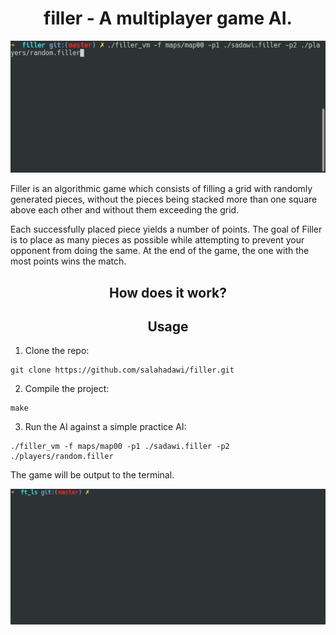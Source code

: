 <h1 align="center">filler - A multiplayer game AI.</h1>
<p align="center">
    <img src="https://github.com/salahadawi/filler/blob/master/images/filler_demo.gif">
</p>

Filler is an algorithmic game which consists of filling a grid with randomly generated pieces, 
without the pieces being stacked more than one square above each other and without them exceeding the grid.

Each successfully placed piece yields a number of points. The goal of Filler is to place as many
pieces as possible while attempting to prevent your opponent from doing the same. At the
end of the game, the one with the most points wins the match.

<h2 align="center">How does it work?</h2>

<h2 align="center">Usage</h2>

1. Clone the repo:
```
git clone https://github.com/salahadawi/filler.git
```
2. Compile the project:
```
make
```

3. Run the AI against a simple practice AI:
```
./filler_vm -f maps/map00 -p1 ./sadawi.filler -p2 ./players/random.filler
```
The game will be output to the terminal.

<p align="center">
    <img src="https://github.com/salahadawi/ft_ls/blob/master/images/ft_ls-libft.gif">
</p>
